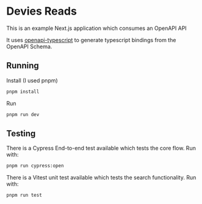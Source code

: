 # Devies Reads

This is an example Next.js application which consumes an OpenAPI API

It uses [openapi-typescript](https://github.com/drwpow/openapi-typescript) to generate typescript bindings from the OpenAPI Schema.

## Running

Install (I used pnpm)

```sh
pnpm install
```

Run

```sh
pnpm run dev
```

## Testing

There is a Cypress End-to-end test available which tests the core flow. Run with:

```sh
pnpm run cypress:open
```

There is a Vitest unit test available which tests the search functionality. Run with:

```sh
pnpm run test
```
